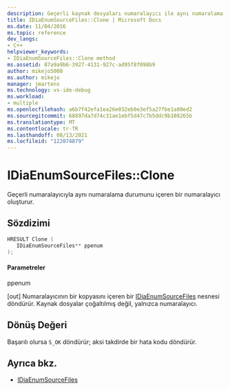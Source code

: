 ```yaml
---
description: Geçerli kaynak dosyaları numaralayıcı ile aynı numaralama durumunu içeren bir numaralayıcı oluşturur.
title: IDiaEnumSourceFiles::Clone | Microsoft Docs
ms.date: 11/04/2016
ms.topic: reference
dev_langs:
- C++
helpviewer_keywords:
- IDiaEnumSourceFiles::Clone method
ms.assetid: 87a9a9b6-3927-4131-927c-ad95f8f098b9
author: mikejo5000
ms.author: mikejo
manager: jmartens
ms.technology: vs-ide-debug
ms.workload:
- multiple
ms.openlocfilehash: a6b7f42efa1ea26e032eb0e3ef5a27fbe1a80ed2
ms.sourcegitcommit: 68897da7d74c31ae1ebf5d47c7b5ddc9b108265b
ms.translationtype: MT
ms.contentlocale: tr-TR
ms.lasthandoff: 08/13/2021
ms.locfileid: "122074879"
---
```

# <a name="idiaenumsourcefilesclone"></a>IDiaEnumSourceFiles::Clone
Geçerli numaralayıcıyla aynı numaralama durumunu içeren bir numaralayıcı oluşturur.

## <a name="syntax"></a>Sözdizimi

```C++
HRESULT Clone ( 
   IDiaEnumSourceFiles** ppenum
);
```

#### <a name="parameters"></a>Parametreler
 ppenum

[out] Numaralayıcının bir kopyasını içeren bir [IDiaEnumSourceFiles](../../debugger/debug-interface-access/idiaenumsourcefiles.md) nesnesi döndürür. Kaynak dosyalar çoğaltılmış değil, yalnızca numaralayıcı.

## <a name="return-value"></a>Dönüş Değeri
 Başarılı olursa `S_OK` döndürür; aksi takdirde bir hata kodu döndürür.

## <a name="see-also"></a>Ayrıca bkz.
- [IDiaEnumSourceFiles](../../debugger/debug-interface-access/idiaenumsourcefiles.md)
